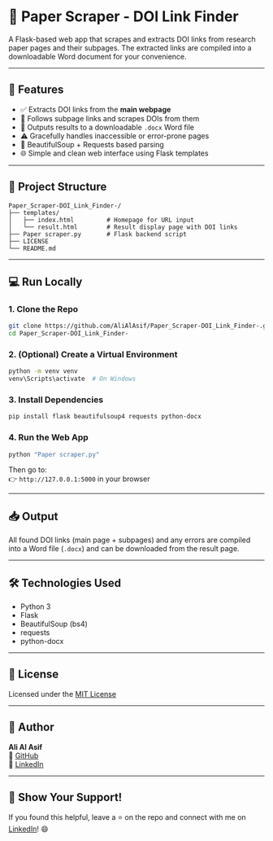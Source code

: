 
# 📄 Paper Scraper - DOI Link Finder

A Flask-based web app that scrapes and extracts DOI links from research paper pages and their subpages. The extracted links are compiled into a downloadable Word document for your convenience.

---

## 🚀 Features

- ✅ Extracts DOI links from the **main webpage**
- 🔗 Follows subpage links and scrapes DOIs from them
- 📃 Outputs results to a downloadable `.docx` Word file
- ⚠️ Gracefully handles inaccessible or error-prone pages
- 🧠 BeautifulSoup + Requests based parsing
- 🌐 Simple and clean web interface using Flask templates

---

## 📁 Project Structure

```
Paper_Scraper-DOI_Link_Finder-/
├── templates/
│   ├── index.html         # Homepage for URL input
│   └── result.html        # Result display page with DOI links
├── Paper scraper.py       # Flask backend script
├── LICENSE
└── README.md
```

---

## 💻 Run Locally

### 1. Clone the Repo

```bash
git clone https://github.com/AliAlAsif/Paper_Scraper-DOI_Link_Finder-.git
cd Paper_Scraper-DOI_Link_Finder-
```

### 2. (Optional) Create a Virtual Environment

```bash
python -m venv venv
venv\Scripts\activate  # On Windows
```

### 3. Install Dependencies

```bash
pip install flask beautifulsoup4 requests python-docx
```

### 4. Run the Web App

```bash
python "Paper scraper.py"
```

Then go to:  
👉 `http://127.0.0.1:5000` in your browser

---

## 📥 Output

All found DOI links (main page + subpages) and any errors are compiled into a Word file (`.docx`) and can be downloaded from the result page.

---

## 🛠️ Technologies Used

- Python 3
- Flask
- BeautifulSoup (bs4)
- requests
- python-docx

---

## 📄 License

Licensed under the [MIT License](./LICENSE)

---

## 👤 Author

**Ali Al Asif**  
📌 [GitHub](https://github.com/AliAlAsif)  
📎 [LinkedIn](https://www.linkedin.com/in/ali-al-asif-73447328a/)

---

## 🌟 Show Your Support!

If you found this helpful, leave a ⭐ on the repo and connect with me on [LinkedIn](https://www.linkedin.com/in/ali-al-asif-73447328a/)! 😄
